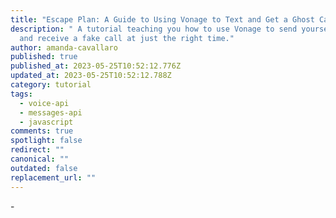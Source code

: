 ```yaml
---
title: "Escape Plan: A Guide to Using Vonage to Text and Get a Ghost Call"
description: " A tutorial teaching you how to use Vonage to send yourself an SMS
  and receive a fake call at just the right time."
author: amanda-cavallaro
published: true
published_at: 2023-05-25T10:52:12.776Z
updated_at: 2023-05-25T10:52:12.788Z
category: tutorial
tags:
  - voice-api
  - messages-api
  - javascript
comments: true
spotlight: false
redirect: ""
canonical: ""
outdated: false
replacement_url: ""
---
```

-﻿